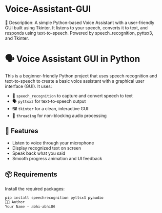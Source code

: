 # Voice-Assistant-GUI
📄 Description: A simple Python-based Voice Assistant with a user-friendly GUI built using Tkinter. It listens to your speech, converts it to text, and responds using text-to-speech. Powered by speech_recognition, pyttsx3, and Tkinter.

# 🗣️ Voice Assistant GUI in Python

This is a beginner-friendly Python project that uses speech recognition and text-to-speech to create a basic voice assistant with a graphical user interface (GUI). It uses:

- 🎤 `speech_recognition` to capture and convert speech to text
- 🗣️ `pyttsx3` for text-to-speech output
- 🖼️ `tkinter` for a clean, interactive GUI
- 🔄 `threading` for non-blocking audio processing

## 🚀 Features

- Listen to voice through your microphone
- Display recognized text on screen
- Speak back what you said
- Smooth progress animation and UI feedback

## 📦 Requirements

Install the required packages:

```bash
pip install speechrecognition pyttsx3 pyaudio
👨‍💻 Author
Your Name – abhi-abhi86
